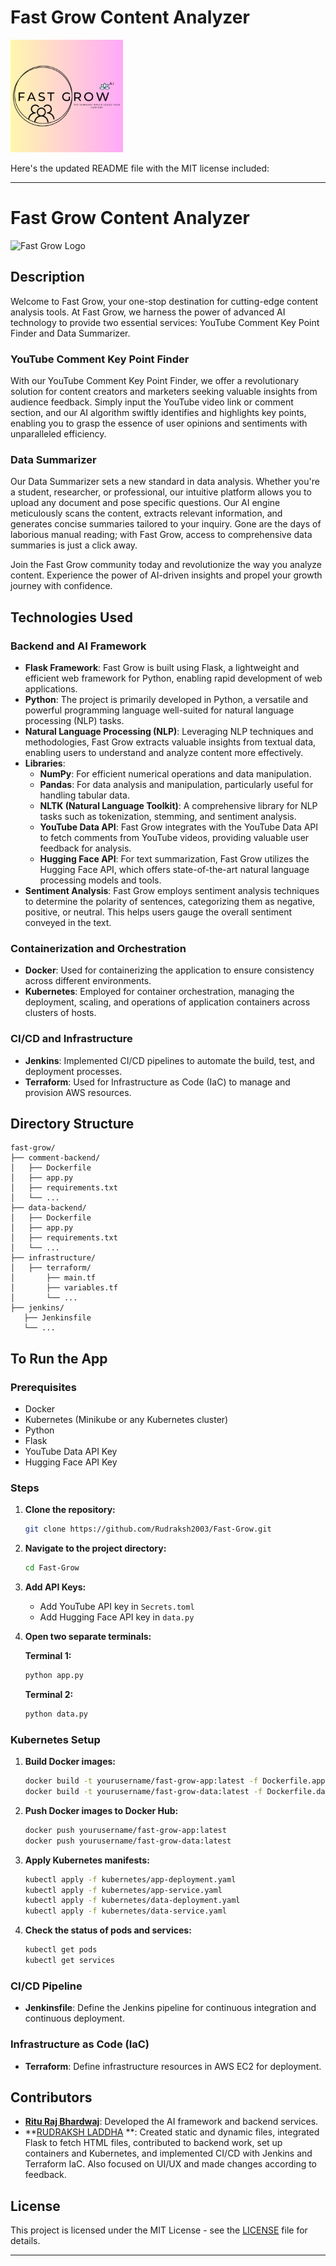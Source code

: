 # Fast Grow Content Analyzer

![Fast Grow Logo](static/apple-touch-icon.png)


Here's the updated README file with the MIT license included:

---

# Fast Grow Content Analyzer

![Fast Grow Logo](link_to_logo_image)

## Description

Welcome to Fast Grow, your one-stop destination for cutting-edge content analysis tools. At Fast Grow, we harness the power of advanced AI technology to provide two essential services: YouTube Comment Key Point Finder and Data Summarizer.

### YouTube Comment Key Point Finder

With our YouTube Comment Key Point Finder, we offer a revolutionary solution for content creators and marketers seeking valuable insights from audience feedback. Simply input the YouTube video link or comment section, and our AI algorithm swiftly identifies and highlights key points, enabling you to grasp the essence of user opinions and sentiments with unparalleled efficiency.

### Data Summarizer

Our Data Summarizer sets a new standard in data analysis. Whether you're a student, researcher, or professional, our intuitive platform allows you to upload any document and pose specific questions. Our AI engine meticulously scans the content, extracts relevant information, and generates concise summaries tailored to your inquiry. Gone are the days of laborious manual reading; with Fast Grow, access to comprehensive data summaries is just a click away.

Join the Fast Grow community today and revolutionize the way you analyze content. Experience the power of AI-driven insights and propel your growth journey with confidence.

## Technologies Used

### Backend and AI Framework

- **Flask Framework**: Fast Grow is built using Flask, a lightweight and efficient web framework for Python, enabling rapid development of web applications.
- **Python**: The project is primarily developed in Python, a versatile and powerful programming language well-suited for natural language processing (NLP) tasks.
- **Natural Language Processing (NLP)**: Leveraging NLP techniques and methodologies, Fast Grow extracts valuable insights from textual data, enabling users to understand and analyze content more effectively.
- **Libraries**:
  - **NumPy**: For efficient numerical operations and data manipulation.
  - **Pandas**: For data analysis and manipulation, particularly useful for handling tabular data.
  - **NLTK (Natural Language Toolkit)**: A comprehensive library for NLP tasks such as tokenization, stemming, and sentiment analysis.
  - **YouTube Data API**: Fast Grow integrates with the YouTube Data API to fetch comments from YouTube videos, providing valuable user feedback for analysis.
  - **Hugging Face API**: For text summarization, Fast Grow utilizes the Hugging Face API, which offers state-of-the-art natural language processing models and tools.
- **Sentiment Analysis**: Fast Grow employs sentiment analysis techniques to determine the polarity of sentences, categorizing them as negative, positive, or neutral. This helps users gauge the overall sentiment conveyed in the text.

### Containerization and Orchestration

- **Docker**: Used for containerizing the application to ensure consistency across different environments.
- **Kubernetes**: Employed for container orchestration, managing the deployment, scaling, and operations of application containers across clusters of hosts.

### CI/CD and Infrastructure

- **Jenkins**: Implemented CI/CD pipelines to automate the build, test, and deployment processes.
- **Terraform**: Used for Infrastructure as Code (IaC) to manage and provision AWS resources.


## Directory Structure

```plaintext
fast-grow/
├── comment-backend/
│   ├── Dockerfile
│   ├── app.py
│   ├── requirements.txt
│   └── ...
├── data-backend/
│   ├── Dockerfile
│   ├── app.py
│   ├── requirements.txt
│   └── ...
├── infrastructure/
│   ├── terraform/
│       ├── main.tf
│       ├── variables.tf
│       └── ...
├── jenkins/
   ├── Jenkinsfile
   └── ...

```

## To Run the App

### Prerequisites

- Docker
- Kubernetes (Minikube or any Kubernetes cluster)
- Python
- Flask
- YouTube Data API Key
- Hugging Face API Key

### Steps

1. **Clone the repository:**
   ```bash
   git clone https://github.com/Rudraksh2003/Fast-Grow.git
   ```

2. **Navigate to the project directory:**
   ```bash
   cd Fast-Grow
   ```

3. **Add API Keys:**
   - Add YouTube API key in `Secrets.toml`
   - Add Hugging Face API key in `data.py`

4. **Open two separate terminals:**

   **Terminal 1:**
   ```bash
   python app.py
   ```

   **Terminal 2:**
   ```bash
   python data.py
   ```

### Kubernetes Setup

1. **Build Docker images:**
   ```bash
   docker build -t yourusername/fast-grow-app:latest -f Dockerfile.app .
   docker build -t yourusername/fast-grow-data:latest -f Dockerfile.data .
   ```

2. **Push Docker images to Docker Hub:**
   ```bash
   docker push yourusername/fast-grow-app:latest
   docker push yourusername/fast-grow-data:latest
   ```

3. **Apply Kubernetes manifests:**
   ```bash
   kubectl apply -f kubernetes/app-deployment.yaml
   kubectl apply -f kubernetes/app-service.yaml
   kubectl apply -f kubernetes/data-deployment.yaml
   kubectl apply -f kubernetes/data-service.yaml
   ```

4. **Check the status of pods and services:**
   ```bash
   kubectl get pods
   kubectl get services
   ```

### CI/CD Pipeline

- **Jenkinsfile**: Define the Jenkins pipeline for continuous integration and continuous deployment.

### Infrastructure as Code (IaC)

- **Terraform**: Define infrastructure resources in AWS EC2 for deployment.


## Contributors

- **[Ritu Raj Bhardwaj](https://github.com/Rituraj1001)**: Developed the AI framework and backend services.
- **[RUDRAKSH LADDHA](https://github.com/Rudraksh2003) **: Created static and dynamic files, integrated Flask to fetch HTML files, contributed to backend work, set up containers and Kubernetes, and implemented CI/CD with Jenkins and Terraform IaC. Also focused on UI/UX and made changes according to feedback.

## License

This project is licensed under the MIT License - see the [LICENSE](LICENSE) file for details.

---

